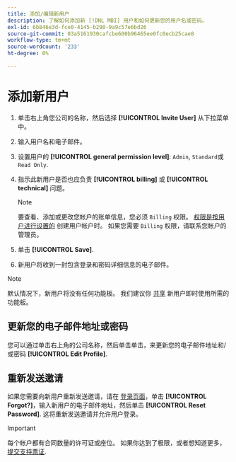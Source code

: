 ```yaml
---
title: 添加/编辑新用户
description: 了解如何添加新 [!DNL MBI] 用户和如何更新您的用户名或密码。
exl-id: 6b846e3d-fce0-4145-b298-9a9c57e6bd26
source-git-commit: 03a5161930cafcbe600b96465ee0fc0ecb25cae8
workflow-type: tm+mt
source-wordcount: '233'
ht-degree: 0%

---
```


# 添加新用户

1. 单击右上角您公司的名称，然后选择 **[!UICONTROL Invite User]** 从下拉菜单中。
1. 输入用户名和电子邮件。
1. 设置用户的 **[!UICONTROL general permission level]**: `Admin`, `Standard`或 `Read Only`.
1. 指示此新用户是否也应负责 **[!UICONTROL billing]** 或 **[!UICONTROL technical]** 问题。

   >[!NOTE]
   >
   >要查看、添加或更改您帐户的账单信息，您必须 `Billing` 权限。 [权限是按用户进行设置的](../../administrator/user-management/user-management.md) 创建用户帐户时。 如果您需要 `Billing` 权限，请联系您帐户的管理员。

1. 单击 **[!UICONTROL Save]**.
1. 新用户将收到一封包含登录和密码详细信息的电子邮件。

>[!NOTE]
>
>默认情况下，新用户将没有任何功能板。 我们建议你 [共享](../../data-user/dashboards/share-dashboard-with-users.md) 新用户即时使用所需的功能板。

## 更新您的电子邮件地址或密码

您可以通过单击右上角的公司名称，然后单击单击，来更新您的电子邮件地址和/或密码 **[!UICONTROL Edit Profile]**.

## 重新发送邀请

如果您需要向新用户重新发送邀请，请在 [登录页面](https://dashboard.rjmetrics.com)，单击 **[!UICONTROL Forgot?]**，输入新用户的电子邮件地址，然后单击 **[!UICONTROL Reset Password]**. 这将重新发送邀请并允许用户登录。

>[!IMPORTANT]
>
>每个帐户都有合同数量的许可证或座位。 如果你达到了极限，或者想知道更多， [提交支持票证](../../guide-overview.md).
